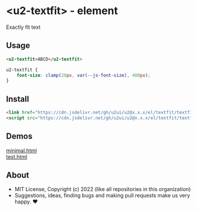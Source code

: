 # &lt;u2-textfit&gt; - element
Exactly fit text

## Usage

```html
<u2-textfit>ABCD</u2-textfit>
```

```css
u2-textfit {
    font-size: clamp(20px, var(--js-font-size), 400px);
}
```

## Install

```html
<link href="https://cdn.jsdelivr.net/gh/u2ui/u2@x.x.x/el/textfit/textfit.min.css" rel=stylesheet>
<script src="https://cdn.jsdelivr.net/gh/u2ui/u2@x.x.x/el/textfit/textfit.min.js" type=module async></script>
```

## Demos

[minimal.html](http://gcdn.li/u2ui/u2@main/el/textfit/tests/minimal.html)  
[test.html](http://gcdn.li/u2ui/u2@main/el/textfit/tests/test.html)  

## About

- MIT License, Copyright (c) 2022 <u2> (like all repositories in this organization) <br>
- Suggestions, ideas, finding bugs and making pull requests make us very happy. ♥

